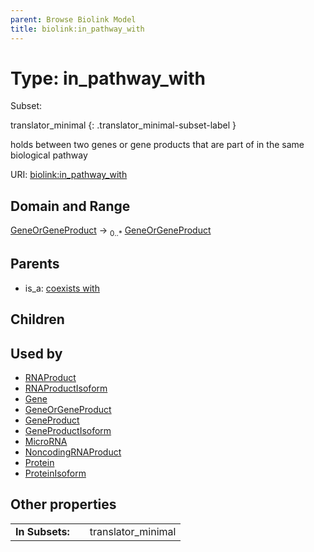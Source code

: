 ```yaml
---
parent: Browse Biolink Model
title: biolink:in_pathway_with
---
```


# Type: in_pathway_with

Subset:

translator_minimal
{: .translator_minimal-subset-label }


holds between two genes or gene products that are part of in the same biological pathway

URI: [biolink:in_pathway_with](https://w3id.org/biolink/vocab/in_pathway_with)

## Domain and Range

[GeneOrGeneProduct](GeneOrGeneProduct.md) ->  <sub>0..*</sub> [GeneOrGeneProduct](GeneOrGeneProduct.md)

## Parents

 *  is_a: [coexists with](coexists_with.md)

## Children


## Used by

 * [RNAProduct](RNAProduct.md)
 * [RNAProductIsoform](RNAProductIsoform.md)
 * [Gene](Gene.md)
 * [GeneOrGeneProduct](GeneOrGeneProduct.md)
 * [GeneProduct](GeneProduct.md)
 * [GeneProductIsoform](GeneProductIsoform.md)
 * [MicroRNA](MicroRNA.md)
 * [NoncodingRNAProduct](NoncodingRNAProduct.md)
 * [Protein](Protein.md)
 * [ProteinIsoform](ProteinIsoform.md)

## Other properties

|  |  |  |
| --- | --- | --- |
| **In Subsets:** | | translator_minimal |

